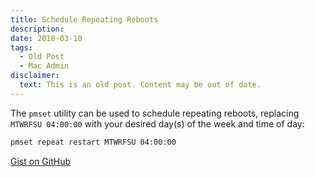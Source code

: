 ```yaml
---
title: Schedule Repeating Reboots
description:
date: 2018-03-10
tags:
  - Old Post
  - Mac Admin
disclaimer:
  text: This is an old post. Content may be out of date.
---
```


The `pmset` utility can be used to schedule repeating reboots, replacing `MTWRFSU 04:00:00` with your desired day(s) of the week and time of day:

```bash
pmset repeat restart MTWRFSU 04:00:00
```

[Gist on GitHub](https://gist.github.com/lucascantor/a93f60eef9ee71bddb529af072d47b10)
